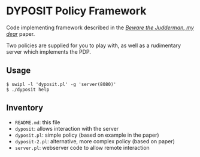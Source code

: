 # DYPOSIT Policy Framework

Code implementing framework described in the 
[*Beware the Judderman, my dear*](https://www.youtube.com/watch?v=yovNUABeCrU)
paper.

Two policies are supplied for you to play with, as well as a rudimentary server
which implements the PDP.

## Usage

    $ swipl -l 'dyposit.pl' -g 'server(8080)'
    $ ./dyposit help

## Inventory

- `README.md`: this file
- `dyposit`: allows interaction with the server
- `dyposit.pl`: simple policy (based on example in the paper)
- `dyposit-2.pl`: alternative, more complex policy (based on paper)
- `server.pl`: webserver code to allow remote interaction

